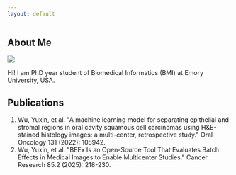 ```yaml
---
layout: default
---
```


## About Me

<img class="profile-picture" src="sherlock.jpg">

Hi! I am PhD year student of Biomedical Informatics (BMI) at Emory University, USA.

## Publications

1. Wu, Yuxin, et al. "A machine learning model for separating epithelial and stromal regions in oral cavity squamous cell carcinomas using H&E-stained histology images: a multi-center, retrospective study." Oral Oncology 131 (2022): 105942.
2. Wu, Yuxin, et al. "BEEx Is an Open-Source Tool That Evaluates Batch Effects in Medical Images to Enable Multicenter Studies." Cancer Research 85.2 (2025): 218-230.

